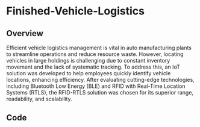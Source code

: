 # Finished-Vehicle-Logistics

## **Overview**

Efficient vehicle logistics management is vital in auto manufacturing plants to streamline operations and reduce resource waste. However, locating vehicles in large holdings is challenging due to constant inventory movement and the lack of systematic tracking. To address this, an IoT solution was developed to help employees quickly identify vehicle locations, enhancing efficiency. After evaluating cutting-edge technologies, including Bluetooth Low Energy (BLE) and RFID with Real-Time Location Systems (RTLS), the RFID-RTLS solution was chosen for its superior range, readability, and scalability.

## **Code**


